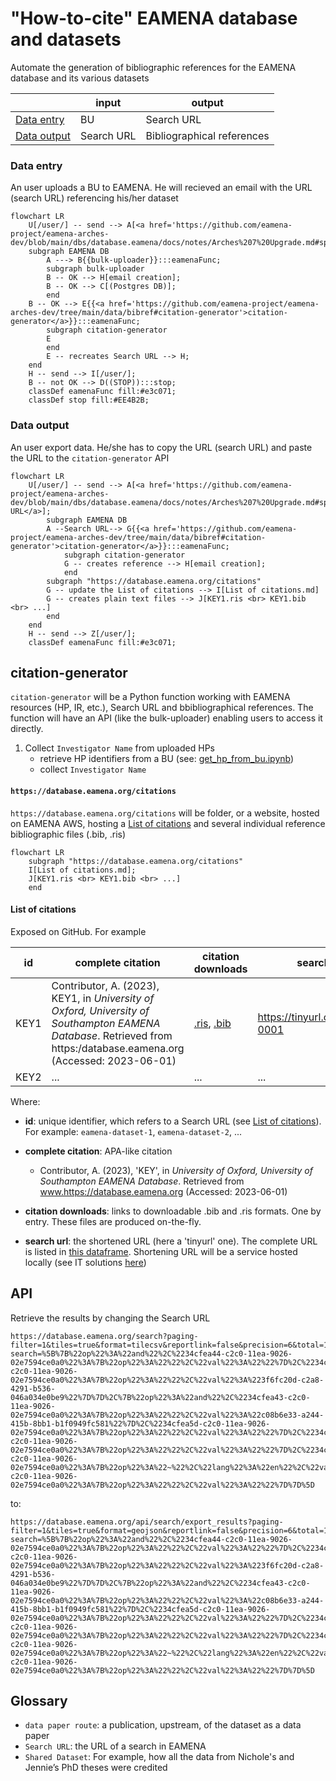 # "How-to-cite" EAMENA database and datasets

Automate the generation of bibliographic references for the EAMENA database and its various datasets

|   	| input	|  output 	|
|---	|---	|---	|
| [Data entry](https://github.com/eamena-project/eamena-arches-dev/tree/main/data/bibref#data-entry) 		|  BU	|   Search URL	|
| [Data output](https://github.com/eamena-project/eamena-arches-dev/tree/main/data/bibref#data-output)		|  Search URL 	|   Bibliographical references	|

### Data entry

An user uploads a BU to EAMENA. He will recieved an email with the URL (search URL) referencing his/her dataset

```mermaid
flowchart LR
	U[/user/] -- send --> A[<a href='https://github.com/eamena-project/eamena-arches-dev/blob/main/dbs/database.eamena/docs/notes/Arches%207%20Upgrade.md#splitchunk'>BU</a>]
	subgraph EAMENA DB
		A ---> B{{bulk-uploader}}:::eamenaFunc;
		subgraph bulk-uploader
		B -- OK --> H[email creation];
		B -- OK --> C[(Postgres DB)];
		end	
	B -- OK --> E{{<a href='https://github.com/eamena-project/eamena-arches-dev/tree/main/data/bibref#citation-generator'>citation-generator</a>}}:::eamenaFunc;
		subgraph citation-generator
		E
		end
		E -- recreates Search URL --> H;
	end
	H -- send --> I[/user/];
	B -- not OK --> D((STOP)):::stop;
	classDef eamenaFunc fill:#e3c071;
	classDef stop fill:#EE4B2B;
```

### Data output

An user export data. He/she has to copy the URL (search URL) and paste the URL to the `citation-generator` API

```mermaid
flowchart LR
	U[/user/] -- send --> A[<a href='https://github.com/eamena-project/eamena-arches-dev/blob/main/dbs/database.eamena/docs/notes/Arches%207%20Upgrade.md#splitchunk'>Search URL</a>];
		subgraph EAMENA DB
		A --Search URL--> G{{<a href='https://github.com/eamena-project/eamena-arches-dev/tree/main/data/bibref#citation-generator'>citation-generator</a>}}:::eamenaFunc;
			subgraph citation-generator
			G -- creates reference --> H[email creation];
			end
		subgraph "https://database.eamena.org/citations"
		G -- update the List of citations --> I[List of citations.md]
		G -- creates plain text files --> J[KEY1.ris <br> KEY1.bib <br> ...]
		end
	end
	H -- send --> Z[/user/];
	classDef eamenaFunc fill:#e3c071;
```

## citation-generator

`citation-generator` will be a Python function working with EAMENA resources (HP, IR, etc.), Search URL and bbibliographical references. The function will have an API (like the bulk-uploader) enabling users to access it directly.

1. Collect `Investigator Name` from uploaded HPs
	- retrieve HP identifiers from a BU (see: [get_hp_from_bu.ipynb](https://github.com/eamena-project/eamena-arches-dev/blob/main/data/bibref/doc/get_hp_from_bu.ipynb))
	- collect `Investigator Name`

#### `https://database.eamena.org/citations`

`https://database.eamena.org/citations` will be folder, or a website, hosted on EAMENA AWS, hosting a [List of citations](https://github.com/eamena-project/eamena-arches-dev/tree/main/data/bibref#list-of-citations) and several individual reference bibliographic files (.bib, .ris) 

```mermaid
flowchart LR
	subgraph "https://database.eamena.org/citations"
	I[List of citations.md];
	J[KEY1.ris <br> KEY1.bib <br> ...]
	end
```

#### List of citations

Exposed on GitHub. For example

|  **id** 	| **complete citation**	|  **citation downloads** 	|  **search URL** | 
|---	|---	|---	|---	|
| KEY1 	| Contributor, A. (2023), KEY1,  in *University of Oxford, University of Southampton EAMENA Database*. Retrieved from https:/database.eamena.org (Accessed: 2023-06-01)| [.ris](https://github.com/eamena-project/eamena-arches-dev/blob/main/data/bibref/citations/KEY1.ris), [.bib](https://github.com/eamena-project/eamena-arches-dev/blob/main/data/bibref/citations/KEY1.bib)  	| https://tinyurl.com/eamena-0001|  
|  KEY2	|   ...	| ...  	|  ... 	|


Where:

* **id**: unique identifier, which refers to a Search URL (see [List of citations](https://github.com/eamena-project/eamena-arches-dev/tree/main/data/bibref#list-of-citations)). For example: `eamena-dataset-1`, `eamena-dataset-2`, ...

* **complete citation**: APA-like citation
	- Contributor, A. (2023), 'KEY',  in *University of Oxford, University of Southampton EAMENA Database*. Retrieved from www.https://database.eamena.org (Accessed: 2023-06-01)

* **citation downloads**: links to downloadable .bib and .ris formats. One by entry. These files are produced on-the-fly.
* **search url**: the shortened URL (here a 'tinyurl' one). The complete URL is listed in [this dataframe](https://github.com/eamena-project/eamena-arches-dev/blob/main/data/bibref/urls/urls.tsv). Shortening URL will be a service hosted locally (see IT solutions [here](https://github.com/awesome-selfhosted/awesome-selfhosted#url-shorteners))

## API

Retrieve the results by changing the Search URL

```
https://database.eamena.org/search?paging-filter=1&tiles=true&format=tilecsv&reportlink=false&precision=6&total=1146&advanced-search=%5B%7B%22op%22%3A%22and%22%2C%2234cfea44-c2c0-11ea-9026-02e7594ce0a0%22%3A%7B%22op%22%3A%22%22%2C%22val%22%3A%22%22%7D%2C%2234cfea58-c2c0-11ea-9026-02e7594ce0a0%22%3A%7B%22op%22%3A%22%22%2C%22val%22%3A%223f6fc20d-c2a8-4291-b536-046a034e0be9%22%7D%7D%2C%7B%22op%22%3A%22and%22%2C%2234cfea43-c2c0-11ea-9026-02e7594ce0a0%22%3A%7B%22op%22%3A%22%22%2C%22val%22%3A%22c08b6e33-a244-415b-8bb1-b1f0949fc581%22%7D%2C%2234cfea5d-c2c0-11ea-9026-02e7594ce0a0%22%3A%7B%22op%22%3A%22%22%2C%22val%22%3A%22%22%7D%2C%2234cfea69-c2c0-11ea-9026-02e7594ce0a0%22%3A%7B%22op%22%3A%22%22%2C%22val%22%3A%22%22%7D%2C%2234cfea95-c2c0-11ea-9026-02e7594ce0a0%22%3A%7B%22op%22%3A%22~%22%2C%22lang%22%3A%22en%22%2C%22val%22%3A%22%22%7D%2C%2234cfea73-c2c0-11ea-9026-02e7594ce0a0%22%3A%7B%22op%22%3A%22%22%2C%22val%22%3A%22%22%7D%7D%5D
```

to:

```
https://database.eamena.org/api/search/export_results?paging-filter=1&tiles=true&format=geojson&reportlink=false&precision=6&total=1146&advanced-search=%5B%7B%22op%22%3A%22and%22%2C%2234cfea44-c2c0-11ea-9026-02e7594ce0a0%22%3A%7B%22op%22%3A%22%22%2C%22val%22%3A%22%22%7D%2C%2234cfea58-c2c0-11ea-9026-02e7594ce0a0%22%3A%7B%22op%22%3A%22%22%2C%22val%22%3A%223f6fc20d-c2a8-4291-b536-046a034e0be9%22%7D%7D%2C%7B%22op%22%3A%22and%22%2C%2234cfea43-c2c0-11ea-9026-02e7594ce0a0%22%3A%7B%22op%22%3A%22%22%2C%22val%22%3A%22c08b6e33-a244-415b-8bb1-b1f0949fc581%22%7D%2C%2234cfea5d-c2c0-11ea-9026-02e7594ce0a0%22%3A%7B%22op%22%3A%22%22%2C%22val%22%3A%22%22%7D%2C%2234cfea69-c2c0-11ea-9026-02e7594ce0a0%22%3A%7B%22op%22%3A%22%22%2C%22val%22%3A%22%22%7D%2C%2234cfea95-c2c0-11ea-9026-02e7594ce0a0%22%3A%7B%22op%22%3A%22~%22%2C%22lang%22%3A%22en%22%2C%22val%22%3A%22%22%7D%2C%2234cfea73-c2c0-11ea-9026-02e7594ce0a0%22%3A%7B%22op%22%3A%22%22%2C%22val%22%3A%22%22%7D%7D%5D
```

## Glossary

- `data paper route`: a publication, upstream, of the dataset as a data paper
- `Search URL`: the URL of a search in EAMENA
- `Shared Dataset`: For example, how all the data from Nichole's and Jennie’s PhD theses were credited